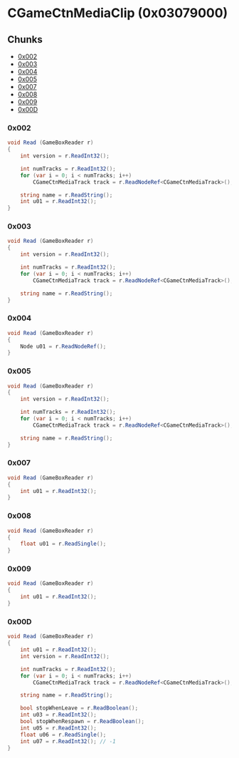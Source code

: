 # CGameCtnMediaClip (0x03079000)

## Chunks

- [0x002](#0x002)
- [0x003](#0x003)
- [0x004](#0x004)
- [0x005](#0x005)
- [0x007](#0x007)
- [0x008](#0x008)
- [0x009](#0x009)
- [0x00D](#0x00d)

### 0x002

```cs
void Read (GameBoxReader r)
{
    int version = r.ReadInt32();

    int numTracks = r.ReadInt32();
    for (var i = 0; i < numTracks; i++)
        CGameCtnMediaTrack track = r.ReadNodeRef<CGameCtnMediaTrack>();

    string name = r.ReadString();
    int u01 = r.ReadInt32();
}
```

### 0x003

```cs
void Read (GameBoxReader r)
{
    int version = r.ReadInt32();

    int numTracks = r.ReadInt32();
    for (var i = 0; i < numTracks; i++)
        CGameCtnMediaTrack track = r.ReadNodeRef<CGameCtnMediaTrack>();

    string name = r.ReadString();
}
```

### 0x004

```cs
void Read (GameBoxReader r)
{
    Node u01 = r.ReadNodeRef();
}
```

### 0x005

```cs
void Read (GameBoxReader r)
{
    int version = r.ReadInt32();

    int numTracks = r.ReadInt32();
    for (var i = 0; i < numTracks; i++)
        CGameCtnMediaTrack track = r.ReadNodeRef<CGameCtnMediaTrack>();

    string name = r.ReadString();
}
```

### 0x007

```cs
void Read (GameBoxReader r)
{
    int u01 = r.ReadInt32();
}
```

### 0x008

```cs
void Read (GameBoxReader r)
{
    float u01 = r.ReadSingle();
}
```

### 0x009

```cs
void Read (GameBoxReader r)
{
    int u01 = r.ReadInt32();
}
```

### 0x00D

```cs
void Read (GameBoxReader r)
{
    int u01 = r.ReadInt32();
    int version = r.ReadInt32();

    int numTracks = r.ReadInt32();
    for (var i = 0; i < numTracks; i++)
        CGameCtnMediaTrack track = r.ReadNodeRef<CGameCtnMediaTrack>();

    string name = r.ReadString();

    bool stopWhenLeave = r.ReadBoolean();
    int u03 = r.ReadInt32();
    bool stopWhenRespawn = r.ReadBoolean();
    int u05 = r.ReadInt32();
    float u06 = r.ReadSingle();
    int u07 = r.ReadInt32(); // -1
}
```
